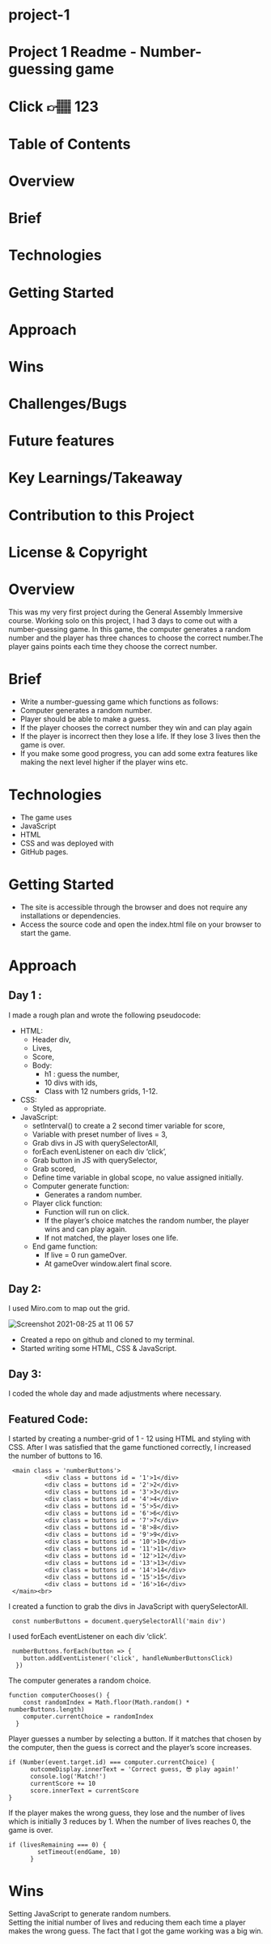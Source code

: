# project-1

# Project 1 Readme - Number-guessing game
# Click 👉🏽 123
# Table of Contents
# Overview
# Brief
# Technologies
# Getting Started
# Approach
# Wins
# Challenges/Bugs
# Future features
# Key Learnings/Takeaway
# Contribution to this Project
# License & Copyright


# Overview
This was my very first project during the General Assembly Immersive course. Working solo on this project, I had 3 days to come out with a number-guessing game.
In this game, the computer generates a random number and the player has three chances to choose the correct number.The player gains points each time they choose the correct number. 

# Brief
- Write a number-guessing game which functions as follows:
- Computer generates a random number.
- Player should be able to make a guess.
- If the player chooses the correct number they win and can play again
- If the player is incorrect then they lose a life. If they lose 3 lives then the game is over.
- If you make some good progress, you can add some extra features like making the next level higher if the player wins etc. 

#  Technologies
- The game uses  
- JavaScript
- HTML
- CSS and was deployed with 
- GitHub pages.

#  Getting Started
- The site is accessible through the browser and does not require any installations or dependencies.
- Access the source code and open the index.html file on your browser to start the game.

# Approach 

## Day 1 : 
I made a rough plan and wrote the following pseudocode:
- HTML:
  - Header div,
  - Lives,
  - Score,
  - Body:
    - h1 : guess the number,
    - 10 divs with ids,
    - Class with 12 numbers grids, 1-12.
- CSS:
  - Styled as appropriate.
- JavaScript:
  - setInterval() to create a 2 second timer variable for score,
  - Variable with preset number of lives = 3,
  - Grab divs in JS with querySelectorAll,
  - forEach evenListener on each div ‘click’,
  - Grab button in JS with querySelector,
  - Grab scored,
  - Define time variable in global scope, no value assigned initially.
  - Computer generate function:
     - Generates a random number.
  - Player click function:
     - Function will run on click.
     - If the player’s choice matches the random number, the player wins and can play again.
     - If not matched, the player loses one life.
  - End game function:
    - If live = 0 run gameOver.
    - At gameOver window.alert final score.

## Day 2: 
I used Miro.com to map out the grid.

![Screenshot 2021-08-25 at 11 06 57](https://user-images.githubusercontent.com/84001897/131211534-ab035ac3-341f-467f-a6c0-db783c7ed673.png)


- Created a repo on github and cloned to my terminal. 
- Started writing some HTML, CSS & JavaScript.

## Day 3:
I coded the whole day and made adjustments where necessary.

##  Featured Code:

I started by creating a number-grid of 1 - 12 using HTML and styling with CSS.
After I was satisfied that the game functioned correctly, I increased the number of buttons to 16.


     <main class = 'numberButtons'>
              <div class = buttons id = '1'>1</div>
              <div class = buttons id = '2'>2</div>
              <div class = buttons id = '3'>3</div>
              <div class = buttons id = '4'>4</div>
              <div class = buttons id = '5'>5</div>
              <div class = buttons id = '6'>6</div>
              <div class = buttons id = '7'>7</div>
              <div class = buttons id = '8'>8</div>
              <div class = buttons id = '9'>9</div>
              <div class = buttons id = '10'>10</div>
              <div class = buttons id = '11'>11</div>
              <div class = buttons id = '12'>12</div>
              <div class = buttons id = '13'>13</div>
              <div class = buttons id = '14'>14</div>
              <div class = buttons id = '15'>15</div>
              <div class = buttons id = '16'>16</div>
     </main><br>

I created a function to grab the divs in JavaScript with querySelectorAll.

     const numberButtons = document.querySelectorAll('main div')
     
I used forEach eventListener on each div ‘click’.
     
     numberButtons.forEach(button => {
        button.addEventListener('click', handleNumberButtonsClick)
      })

The computer generates a random choice.

    function computerChooses() {
        const randomIndex = Math.floor(Math.random() * numberButtons.length)
        computer.currentChoice = randomIndex
      }
      
Player guesses a number by selecting a button. If it matches that chosen by the computer, then the guess is correct and the player’s score increases.

    if (Number(event.target.id) === computer.currentChoice) {
          outcomeDisplay.innerText = 'Correct guess, 😎 play again!'
          console.log('Match!')
          currentScore += 10
          score.innerText = currentScore
    }

If the player makes the wrong guess, they lose and the number of lives which is initially 3 reduces by 1. 
When the number of lives reaches 0, the game is over.

    if (livesRemaining === 0) {
            setTimeout(endGame, 10)
          }

# Wins
Setting JavaScript to generate random numbers.    
Setting the initial number of lives and reducing them each time a player makes the wrong guess.
The fact that I got the game working was a big win. 
